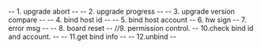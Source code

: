 -- 1. upgrade abort --
-- 2. upgrade progress --
-- 3. upgrade version compare --
-- 4. bind host id --
-- 5. bind host account --
6. hw sign
-- 7. error msg --
-- 8. board reset --
//9. permission control.
-- 10.check bind id and account. --
-- 11.get bind info --
-- 12.unbind --
